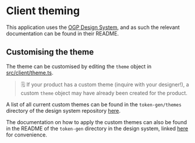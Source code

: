 # Client theming

This application uses the [OGP Design System](https://github.com/opengovsg/design-system/tree/main/react), and as such the relevant documentation can be found in their README.

## Customising the theme

The theme can be customised by editing the `theme` object in [src/client/theme.ts](../../src/theme/index.ts).

> 🗒️ If your product has a custom theme (inquire with your designer!), a custom `theme` object may have already been created for the product.

A list of all current custom themes can be found in the `token-gen/themes` directory of the design system repository [here](https://github.com/opengovsg/design-system/tree/main/token-gen/themes).

The documentation on how to apply the custom themes can also be found in the README of the `token-gen` directory in the design system, linked [here](https://github.com/opengovsg/design-system/tree/main/token-gen) for convenience.
